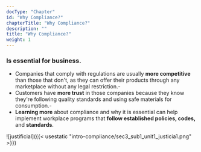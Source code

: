 ```yaml
---
docType: "Chapter"
id: "Why Compliance?"
chapterTitle: "Why Compliance?"
description: ""
title: "Why Compliance?"
weight: 1
---
```


### **Is essential for business.**

- Companies that comply with regulations are usually **more competitive** than those that don't, as they can offer their products through any marketplace without any legal restriction.- 
- Customers have **more trust** in those companies because they know they're following quality standards and using safe materials for consumption.- 
- **Learning more** about compliance and why it is essential can help implement workplace programs that **follow established policies, codes,** and **standards**.



![justificial]({{< usestatic "intro-compliance/sec3_sub1_unit1_justicia1.png" >}}) 
